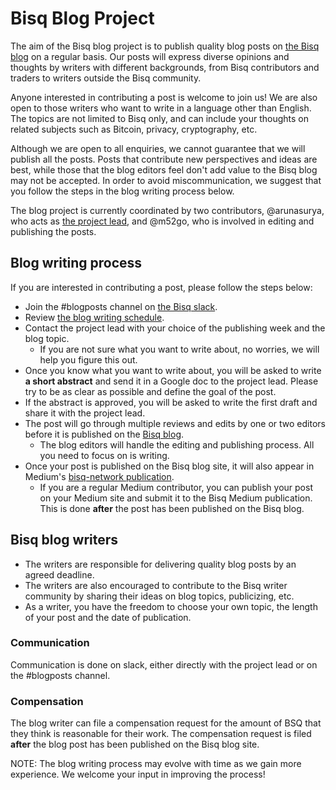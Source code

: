 # Bisq Blog Project

The aim of the Bisq blog project is to publish quality blog posts on [the Bisq blog](https://bisq.network/blog/) on a regular basis. Our posts will express diverse opinions and thoughts by writers with different backgrounds, from Bisq contributors and traders to writers outside the Bisq community. 

Anyone interested in contributing a post is welcome to join us! We are also open to those writers who want to write in a language other than English. The topics are not limited to Bisq only, and can include your thoughts on related subjects such as Bitcoin, privacy, cryptography, etc.

Although we are open to all enquiries, we cannot guarantee that we will publish all the posts. Posts that contribute new perspectives and ideas are best, while those that the blog editors feel don't add value to the Bisq blog may not be accepted. In order to avoid miscommunication, we suggest that you follow the steps in the blog writing process below.

The blog project is currently coordinated by two contributors, @arunasurya, who acts as [the project lead](blogprojectlead.md), and @m52go, who is involved in editing and publishing the posts.

## Blog writing process
If you are interested in contributing a post, please follow the steps below:
- Join the #blogposts channel on [the Bisq slack](https://bisq.slack.com/).
- Review [the blog writing schedule](https://docs.google.com/spreadsheets/d/1En6LwJQlzpsY5rOSuiZa2ThoI8rrdlTNoJK1ZlsIi38/edit#gid=0).
- Contact the project lead with your choice of the publishing week and the blog topic.
  - If you are not sure what you want to write about, no worries, we will help you figure this out.
- Once you know what you want to write about, you will be asked to write **a short abstract** and send it in a Google doc to the project lead. Please try to be as clear as possible and define the goal of the post.
- If the abstract is approved, you will be asked to write the first draft and share it with the project lead.
- The post will go through multiple reviews and edits by one or two editors before it is published on the [Bisq blog](https://bisq.network/blog/).
  - The blog editors will handle the editing and publishing process. All you need to focus on is writing.
- Once your post is published on the Bisq blog site, it will also appear in Medium's [bisq-network publication](https://medium.com/bisq-network).
  - If you are a regular Medium contributor, you can publish your post on your Medium site and submit it to the Bisq Medium publication. This is done **after** the post has been published on the Bisq blog.
  
## Bisq blog writers
- The writers are responsible for delivering quality blog posts by an agreed deadline.
- The writers are also encouraged to contribute to the Bisq writer community by sharing their ideas on blog topics, publicizing, etc.
- As a writer, you have the freedom to choose your own topic, the length of your post and the date of publication.

### Communication
Communication is done on slack, either directly with the project lead or on the #blogposts channel.

### Compensation
The blog writer can file a compensation request for the amount of BSQ that they think is reasonable for their work. 
The compensation request is filed **after** the blog post has been published on the Bisq blog site.


NOTE:
The blog writing process may evolve with time as we gain more experience. We welcome your input in improving the process!

